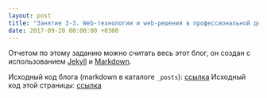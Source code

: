 ```yaml
---
layout: post
title: "Занятие 3-3. Web-технологии и web-решения в профессиональной деятельности"
date: 2017-09-20 00:00:00 +0300
---
```


Отчетом по этому заданию можно считать весь этот блог, он создан с использованием [Jekyll](http://jekyllrb.com/) и [Markdown](https://ru.wikipedia.org/wiki/Markdown).

Исходный код блога (markdown в каталоге ```_posts```): [ссылка](https://github.com/xunto-ktpd/xunto-ktpd.github.io)
Исходный код этой страницы: [ссылка](https://github.com/xunto-ktpd/xunto-ktpd.github.io/blob/master/_posts/2017-09-20-lab3-3.md)
